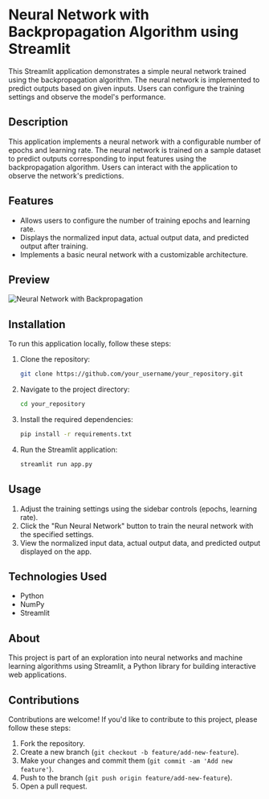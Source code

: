 # Neural Network with Backpropagation Algorithm using Streamlit

This Streamlit application demonstrates a simple neural network trained using the backpropagation algorithm. The neural network is implemented to predict outputs based on given inputs. Users can configure the training settings and observe the model's performance.

## Description

This application implements a neural network with a configurable number of epochs and learning rate. The neural network is trained on a sample dataset to predict outputs corresponding to input features using the backpropagation algorithm. Users can interact with the application to observe the network's predictions.

## Features

- Allows users to configure the number of training epochs and learning rate.
- Displays the normalized input data, actual output data, and predicted output after training.
- Implements a basic neural network with a customizable architecture.

## Preview

![Neural Network with Backpropagation](insert_image_url_here)

## Installation

To run this application locally, follow these steps:

1. Clone the repository:
   ```bash
   git clone https://github.com/your_username/your_repository.git
   ```
2. Navigate to the project directory:
   ```bash
   cd your_repository
   ```
3. Install the required dependencies:
   ```bash
   pip install -r requirements.txt
   ```
4. Run the Streamlit application:
   ```bash
   streamlit run app.py
   ```
## Usage

1. Adjust the training settings using the sidebar controls (epochs, learning rate).
2. Click the "Run Neural Network" button to train the neural network with the specified settings.
3. View the normalized input data, actual output data, and predicted output displayed on the app.

## Technologies Used

- Python
- NumPy
- Streamlit

## About

This project is part of an exploration into neural networks and machine learning algorithms using Streamlit, a Python library for building interactive web applications.

## Contributions

Contributions are welcome! If you'd like to contribute to this project, please follow these steps:

1. Fork the repository.
2. Create a new branch (`git checkout -b feature/add-new-feature`).
3. Make your changes and commit them (`git commit -am 'Add new feature'`).
4. Push to the branch (`git push origin feature/add-new-feature`).
5. Open a pull request.

